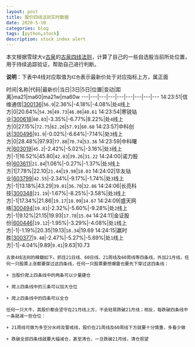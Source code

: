 ```yaml
---
layout: post
title: 股价四线法则实时数据
date: 2020-5-10
categories: blog
tags: [python,stock]
description: stock index alert
---
```



本文根据雪球大v[古泉](https://xueqiu.com/u/7148646888)的[古泉四线法则](https://xueqiu.com/7148646888/130498192)，计算了自己的一些自选股当前所处位置，用于持续追踪验证，帮助自己进行判断。

**说明**：下表中4线对应取值为`红色`表示最新价处于对应指标上方，属正面

时间|名称|代码|最新价|当日|3日|5日|位置|变动|距离|ma21|ma60|ma21w|ma60w
---|---|---|---|---|---|---|---|---
14:23:51|信维通信|[300136](https://xueqiu.com/S/SZ300136)|`56.9`|2.36%|-4.18%|-4.08%|处`4`线上方|0|20.64%|`54.36`|`49.73`|`46.06`|`40.61`
14:23:54|寒锐钴业|[300618](https://xueqiu.com/S/SZ300618)|`80.03`|-3.35%|-6.77%|8.22%|处`4`线上方|0|27.15%|`72.75`|`62.26`|`57.91`|`60.68`
14:23:57|中科创达|[300496](https://xueqiu.com/S/SZ300496)|`91.9`|-0.02%|-6.64%|-7.14%|处`3`线上方|0|28.48%|97.93|`77.88`|`70.74`|`53.36`
14:23:59|中科曙光|[603019](https://xueqiu.com/S/SH603019)|`45.2`|-2.42%|-5.02%|-3.16%|处`3`线上方|-1|16.52%|45.80|`42.03`|`39.26`|`31.22`
14:24:00|诺力股份|[603611](https://xueqiu.com/S/SH603611)|`21.84`|1.06%|-0.27%|-1.37%|处`3`线上方|1|7.78%|22.10|`21.44`|`19.98`|`18.03`
14:24:02|华友钴业|[603799](https://xueqiu.com/S/SH603799)|`42.55`|-2.34%|-9.17%|-1.74%|处`3`线上方|-1|13.18%|43.29|`39.01`|`36.70`|`32.86`
14:24:06|长亮科技|[300348](https://xueqiu.com/S/SZ300348)|`21.19`|-1.67%|-8.25%|-3.58%|处`3`线上方|-1|17.34%|21.86|`19.17`|`18.09`|`14.67`
14:24:09|盛天网络|[300494](https://xueqiu.com/S/SZ300494)|`19.81`|-2.32%|-5.60%|-9.28%|处`2`线上方|-1|9.12%|21.15|19.93|`17.78`|`15.04`
14:24:11|金证股份|[600446](https://xueqiu.com/S/SH600446)|`19.12`|-1.95%|-3.29%|-4.08%|处`1`线上方|-1|-1.19%|20.35|19.13|`18.34`|19.69
14:24:15|赢时胜|[300377](https://xueqiu.com/S/SZ300377)|`9.48`|-2.47%|-5.27%|-5.69%|处`1`线上方|-1|-4.04%|9.89|`9.41`|9.63|10.73

```
古泉4线法则的精髓如下。抓住21日线、60日线、21周线及60周线等四条线，外加21月线，任何一只股票上涨都要穿过这四条线，任何一只股票要想爆雷也要先下穿过这四条线：

+ 当股价爬上四条线中的两条可以少量建仓

+ 爬上四条线中的三条可以加大仓位

+ 爬上四条线中的四条可以全仓

任何一只大牛，其股价都会坚守在21月线上方，不会轻易跌破21月线；相反，每跌破四条线中一条就减一些仓位：

+ 21周线可做为多空分水岭及警戒线，股价在21周线及60周线下方就要十分慎重，多看少做

+ 跌破全部四条线就要大幅减仓，甚至清仓，一旦跌破21月线，清仓观望
```